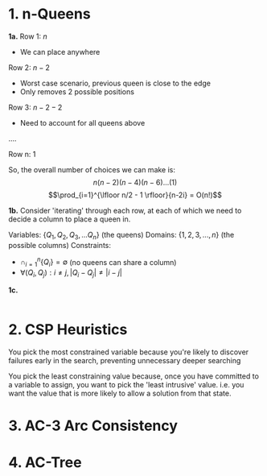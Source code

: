 

# 1. n-Queens
**1a.**
Row 1: $n$ 
- We can place anywhere

Row 2: $n-2$
- Worst case scenario, previous queen is close to the edge
- Only removes 2 possible positions

Row 3: $n-2-2$
- Need to account for all queens above

....

Row n: $1$


So, the overall number of choices we can make is:
$$n(n-2)(n-4)(n-6)...(1)$$
$$\prod_{i=1}^{\lfloor n/2 - 1 \rfloor}{n-2i} = O(n!)$$

**1b.**
Consider 'iterating' through each row, at each of which we need to decide a column to place a queen in.

Variables: $\{Q_1, Q_2, Q_3,...Q_n\}$ (the queens)
Domains:  $\{1,2,3,...,n\}$           (the possible columns)
Constraints:
- $\cap_{i=1}^{n}{\{Q_i\}} = \emptyset$ (no queens can share a column)
- $\forall (Q_i, Q_j) : i \neq j, |Q_i - Q_j| \neq |i-j|$

**1c.**
```

```


# 2. CSP Heuristics

You pick the most constrained variable because you're likely to discover failures early in the search, preventing unnecessary deeper searching


You pick the least constraining value because, once you have committed to a variable to assign, you want to pick the 'least intrusive' value. i.e. you want the value that is more likely to allow a solution from that state.


# 3. AC-3 Arc Consistency

# 4. AC-Tree
